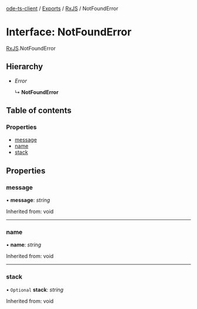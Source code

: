 [ode-ts-client](../README.md) / [Exports](../modules.md) / [RxJS](../modules/rxjs.md) / NotFoundError

# Interface: NotFoundError

[RxJS](../modules/rxjs.md).NotFoundError

## Hierarchy

* *Error*

  ↳ **NotFoundError**

## Table of contents

### Properties

- [message](rxjs.notfounderror.md#message)
- [name](rxjs.notfounderror.md#name)
- [stack](rxjs.notfounderror.md#stack)

## Properties

### message

• **message**: *string*

Inherited from: void

___

### name

• **name**: *string*

Inherited from: void

___

### stack

• `Optional` **stack**: *string*

Inherited from: void
